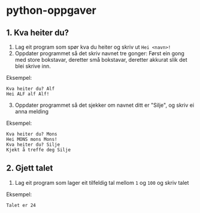 # python-oppgaver

## 1. Kva heiter du?

1. Lag eit program som spør kva du heiter og skriv ut `Hei <navn>!`
2. Oppdater programmet så det skriv navnet tre gonger: Først ein gong med store bokstavar, deretter små bokstavar, deretter akkurat slik det blei skrive inn.

Eksempel:

```
Kva heiter du? Alf
Hei ALF alf Alf!
```

3. Oppdater programmet så det sjekker om navnet ditt er "Silje", og skriv ei anna melding

Eksempel:

```
Kva heiter du? Mons
Hei MONS mons Mons!
Kva heiter du? Silje
Kjekt å treffe deg Silje
```

## 2. Gjett talet

1. Lag eit program som lager eit tilfeldig tal mellom `1` og `100` og skriv talet

Eksempel:

```
Talet er 24
```
